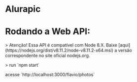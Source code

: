 # Alurapic




# Rodando a Web API:
<p>
> Atenção! Essa API é compatível com Node 8.X. Baixe [aqui](https://nodejs.org/dist/v8.11.2/node-v8.11.2-x64.msi) a versão correspondente no site oficial nodejs.org.
</p>
 <p>
> run `npm start` 
</p>

<p>
acesse `http://localhost:3000/flavio/photos`
</p>
